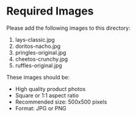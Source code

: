 # Required Images

Please add the following images to this directory:
1. lays-classic.jpg
2. doritos-nacho.jpg
3. pringles-original.jpg
4. cheetos-crunchy.jpg
5. ruffles-original.jpg

These images should be:
- High quality product photos
- Square or 1:1 aspect ratio
- Recommended size: 500x500 pixels
- Format: JPG or PNG 